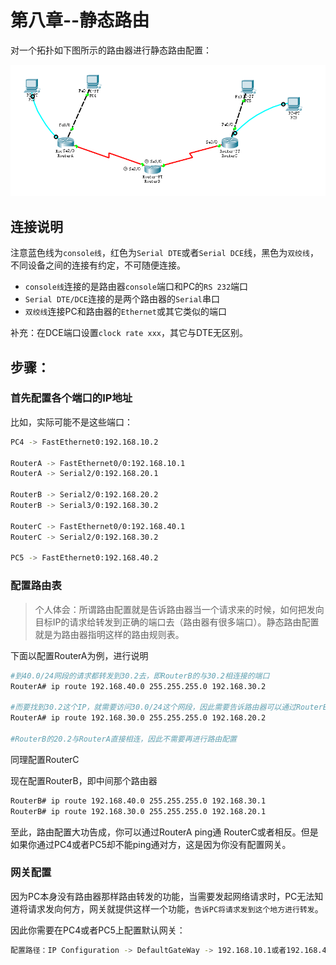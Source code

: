 # 第八章--静态路由

对一个拓扑如下图所示的路由器进行静态路由配置：

![静态路由拓扑](snapshot/静态路由.PNG)

## 连接说明

注意蓝色线为`console线`，红色为`Serial DTE`或者`Serial DCE`线，黑色为`双绞线`，不同设备之间的连接有约定，不可随便连接。

- `console线`连接的是路由器`console`端口和PC的`RS 232`端口
- `Serial DTE/DCE`连接的是两个路由器的`Serial`串口
- `双绞线`连接PC和路由器的`Ethernet`或其它类似的端口

补充：在DCE端口设置`clock rate xxx`，其它与DTE无区别。

## **步骤**：

### 首先配置各个端口的IP地址

比如，实际可能不是这些端口：

```bash
PC4 -> FastEthernet0:192.168.10.2

RouterA -> FastEthernet0/0:192.168.10.1
RouterA -> Serial2/0:192.168.20.1

RouterB -> Serial2/0:192.168.20.2
RouterB -> Serial3/0:192.168.30.2

RouterC -> FastEthernet0/0:192.168.40.1
RouterC -> Serial2/0:192.168.30.2

PC5 -> FastEthernet0:192.168.40.2
```

### **配置路由表**

> 个人体会：所谓路由配置就是告诉路由器当一个请求来的时候，如何把发向目标IP的请求给转发到正确的端口去（路由器有很多端口）。静态路由配置就是为路由器指明这样的路由规则表。

下面以配置RouterA为例，进行说明

```bash
#到40.0/24网段的请求都转发到30.2去，即RouterB的与30.2相连接的端口
RouterA# ip route 192.168.40.0 255.255.255.0 192.168.30.2

#而要找到30.2这个IP，就需要访问30.0/24这个网段，因此需要告诉路由器可以通过RouterB的20.2
RouterA# ip route 192.168.30.0 255.255.255.0 192.168.20.2

#RouterB的20.2与RouterA直接相连，因此不需要再进行路由配置
```

同理配置RouterC

现在配置RouterB，即中间那个路由器

```bash
RouterB# ip route 192.168.40.0 255.255.255.0 192.168.30.1
RouterB# ip route 192.168.30.0 255.255.255.0 192.168.20.1
```

至此，路由配置大功告成，你可以通过RouterA ping通 RouterC或者相反。但是如果你通过PC4或者PC5却不能ping通对方，这是因为你没有配置网关。

### 网关配置

因为PC本身没有路由器那样路由转发的功能，当需要发起网络请求时，PC无法知道将请求发向何方，网关就提供这样一个功能，`告诉PC将请求发到这个地方进行转发`。

因此你需要在PC4或者PC5上配置默认网关：

```bash
配置路径：IP Configuration -> DefaultGateWay -> 192.168.10.1或者192.168.40.1
```
